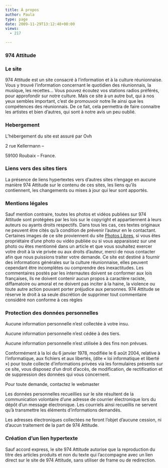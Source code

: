 ```yaml
---
title: À propos
author: Paula
type: page
date: 2009-11-29T13:12:48+00:00
views:
  - 217

---
```

### 974 Attitude

### Le site

974 Attitude est un site consacré à l&rsquo;information et à la culture réunionnaise. Vous y trouvé l&rsquo;information concernant le quotidien des réunionnais, la musique, les recettes&#8230; Vous pouvez écoutez vos stations radios préférés, pour approfondir sur notre culture. Mais ce site à un autre but, qui à nos yeux sembles important, c&rsquo;est de promouvoir notre île ainsi que les compétences des réunionnais. De ce fait, cela permettra de faire connaitre les artistes et bien d&rsquo;autres, qui sont à notre avis un peu oublié.

### Hebergement

L’hébergement du site est assuré par Ovh
  
2 rue Kellermann &#8211;
  
59100 Roubaix – France.

### Liens vers des sites tiers

La présence de liens hypertextes vers d’autres sites n’engage en aucune manière 974 Attitude sur le contenu de ces sites, les liens qu’ils contiennent, les changements ou mises à jour qui leur sont apportés.

### Mentions légales

Sauf mention contraire, toutes les photos et vidéos publiées sur 974 Attitude sont protégées par les lois sur le copyright et appartiennent à leurs auteurs ou ayants droits respectifs. Dans tous les cas, ces textes originaux ne peuvent être cités qu’à condition de prévenir l’auteur en le contactant. Certaines images de ce site proviennent du site [Photos Libres][1], si vous êtes propriétaire d&rsquo;une photo ou vidéo publiée ou si vous apparaissez sur une photo ou êtes mentionné dans un article et que vous souhaitez exercer votre droit à la vie privée ou aux droits d&rsquo;auteur, merci de nous contacter afin que nous puissions traiter votre demande. Ce site est destiné à fournir des informations générales sur la culture réunionnaise, elles peuvent cependant être incomplètes ou comprendre des inexactitudes. Les commentaires postés par les internautes doivent se conformer aux lois françaises, ils ne doivent contenir aucun propos à caractère raciste, diffamatoire ou amoral et ne doivent pas inciter à la haine, la violence ou toute autre action pouvant porter préjudice aux personnes. 974 Attitude se réserve le droit à sa seule discrétion de supprimer tout commentaire considéré non conforme à ces règles

### Protection des données personnelles

Aucune information personnelle n’est collectée à votre insu.
  
Aucune information personnelle n’est cédée à des tiers.
  
Aucune information personnelle n’est utilisée à des fins non prévues.

Conformément à la loi du 6 janvier 1978, modifiée le 6 août 2004, relative à l’informatique, aux fichiers et aux libertés, (dite « loi informatique et liberté ») pour toute collecte d’informations privées via les formulaires présents sur ce site, vous disposez d’un droit d’accès, de modification, de rectification et de suppression des données qui vous concernent.

Pour toute demande, contactez le webmaster

Les données personnelles recueillies sur le site résultent de la communication volontaire d’une adresse de courrier électronique lors du dépôt d’un message électronique. Les courriels ainsi recueillis ne servent qu’à transmettre les éléments d’informations demandés.
  
Les adresses électroniques collectées ne feront l’objet d’aucune cession, ni d’aucun traitement de la part de 974 Attitude.

### Création d’un lien hypertexte

Sauf accord express, le site 974 Attitude autorise que la reproduction du titre des articles produits et non du texte qui l’accompagne avec un lien direct sur le site de 974 Attitude, sans utiliser de frame ou de redirection.

 [1]: http://www.photo-libre.fr